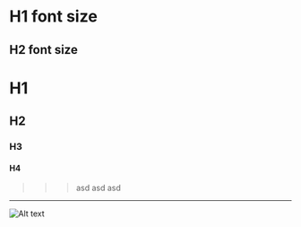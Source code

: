 H1 font size
=============

H2 font size 
-------------
# H1
## H2
### H3
#### H4 
>   >   >asd
>   >asd
>asd
<hr/>

![Alt text](/path/to/img.jpg "Optional title")

